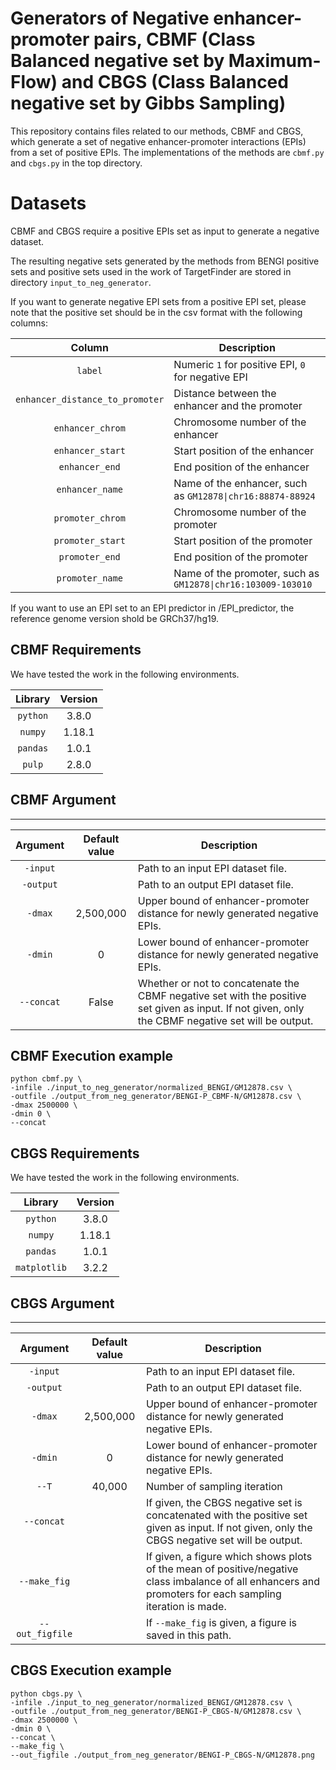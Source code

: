 # Generators of Negative enhancer-promoter pairs, CBMF (Class Balanced negative set by Maximum-Flow) and CBGS (Class Balanced negative set by Gibbs Sampling)

This repository contains files related to our methods, CBMF and CBGS, which generate a set of negative enhancer-promoter interactions (EPIs) from a set of positive EPIs. 
The implementations of the methods are `cbmf.py` and `cbgs.py` in the top directory. 

# Datasets
CBMF and CBGS require a positive EPIs set as input to generate a negative dataset.

The resulting negative sets generated by the methods from BENGI positive sets and 
positive sets used in the work of TargetFinder are stored in 
directory ```input_to_neg_generator```.

If you want to generate negative EPI sets from a positive EPI set,
please note that 
the positive set should be in the csv format with the following columns:

| Column | Description |
| :---: | --- |
| ```label``` | Numeric ```1``` for positive EPI, ```0``` for negative EPI |
| ```enhancer_distance_to_promoter``` | Distance between the enhancer and the promoter |
| ```enhancer_chrom``` | Chromosome number of the enhancer |
| ```enhancer_start``` | Start position of the enhancer |
| ```enhancer_end``` | End position of the enhancer |
| ```enhancer_name``` | Name of the enhancer, such as `GM12878\|chr16:88874-88924` |
| ```promoter_chrom``` | Chromosome number of the promoter |
| ```promoter_start``` | Start position of the promoter |
| ```promoter_end``` | End position of the promoter |
| ```promoter_name``` | Name of the promoter, such as `GM12878\|chr16:103009-103010`|

If you want to use an EPI set to an EPI predictor in /EPI_predictor,
the reference genome version shold be GRCh37/hg19.

## CBMF Requirements
We have tested the work in the following environments.

| Library | Version |
| :---: | :---: |
|```python```|3.8.0|
| ```numpy``` |1.18.1|
| ```pandas``` |1.0.1|
| ```pulp``` | 2.8.0 |


## CBMF Argument
---

| Argument | Default value | Description |
| :---: | :---: | ---- |
| ```-input``` ||Path to an input EPI dataset file.|
| ```-output``` ||Path to an output EPI dataset file.|
| ```-dmax``` |2,500,000|Upper bound of enhancer-promoter distance for newly generated negative EPIs.|
| ```-dmin``` |0|Lower bound of enhancer-promoter distance for newly generated negative EPIs.|
| ```--concat``` |False|Whether or not to concatenate the CBMF negative set with the positive set given as input. If not given, only the CBMF negative set will be output.|



## CBMF Execution example
```  
python cbmf.py \
-infile ./input_to_neg_generator/normalized_BENGI/GM12878.csv \
-outfile ./output_from_neg_generator/BENGI-P_CBMF-N/GM12878.csv \
-dmax 2500000 \
-dmin 0 \
--concat
```


## CBGS Requirements

We have tested the work in the following environments.

| Library | Version |
| :---: | :---: |
|```python```|3.8.0|
| ```numpy``` |1.18.1|
| ```pandas``` |1.0.1|
| ```matplotlib``` | 3.2.2 |

## CBGS Argument
---

| Argument | Default value | Description |
| :---: | :---: | ---- |
| ```-input``` ||Path to an input EPI dataset file.|
| ```-output``` ||Path to an output EPI dataset file.|
| ```-dmax``` |2,500,000|Upper bound of enhancer-promoter distance for newly generated negative EPIs.|
| ```-dmin``` |0|Lower bound of enhancer-promoter distance for newly generated negative EPIs.|
|```--T```|40,000|Number of sampling iteration|
| ```--concat``` ||If given, the CBGS negative set is concatenated with the positive set given as input. If not given, only the CBGS negative set will be output.|
|```--make_fig```||If given, a figure which shows plots of the mean of positive/negative class imbalance of all enhancers and promoters for each sampling iteration is made.|
|```--out_figfile```||If ```--make_fig``` is given, a figure is saved in this path.|


## CBGS Execution example
```  
python cbgs.py \
-infile ./input_to_neg_generator/normalized_BENGI/GM12878.csv \
-outfile ./output_from_neg_generator/BENGI-P_CBGS-N/GM12878.csv \
-dmax 2500000 \
-dmin 0 \
--concat \
--make_fig \
--out_figfile ./output_from_neg_generator/BENGI-P_CBGS-N/GM12878.png
```







